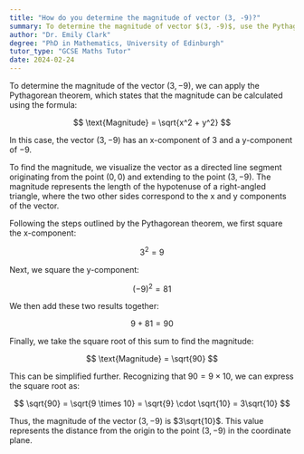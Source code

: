 ```yaml
---
title: "How do you determine the magnitude of vector (3, -9)?"
summary: To determine the magnitude of vector $(3, -9)$, use the Pythagorean theorem; $\sqrt{3^2 + (-9)^2}$.
author: "Dr. Emily Clark"
degree: "PhD in Mathematics, University of Edinburgh"
tutor_type: "GCSE Maths Tutor"
date: 2024-02-24
---
```


To determine the magnitude of the vector $(3, -9)$, we can apply the Pythagorean theorem, which states that the magnitude can be calculated using the formula:

$$
\text{Magnitude} = \sqrt{x^2 + y^2}
$$

In this case, the vector $(3, -9)$ has an x-component of $3$ and a y-component of $-9$. 

To find the magnitude, we visualize the vector as a directed line segment originating from the point $(0, 0)$ and extending to the point $(3, -9)$. The magnitude represents the length of the hypotenuse of a right-angled triangle, where the two other sides correspond to the x and y components of the vector.

Following the steps outlined by the Pythagorean theorem, we first square the x-component:

$$
3^2 = 9
$$

Next, we square the y-component:

$$
(-9)^2 = 81
$$

We then add these two results together:

$$
9 + 81 = 90
$$

Finally, we take the square root of this sum to find the magnitude:

$$
\text{Magnitude} = \sqrt{90}
$$

This can be simplified further. Recognizing that $90 = 9 \times 10$, we can express the square root as:

$$
\sqrt{90} = \sqrt{9 \times 10} = \sqrt{9} \cdot \sqrt{10} = 3\sqrt{10}
$$

Thus, the magnitude of the vector $(3, -9)$ is $3\sqrt{10}$. This value represents the distance from the origin to the point $(3, -9)$ in the coordinate plane.
    